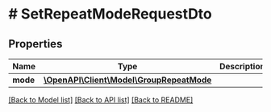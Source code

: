 # # SetRepeatModeRequestDto

## Properties

Name | Type | Description | Notes
------------ | ------------- | ------------- | -------------
**mode** | [**\OpenAPI\Client\Model\GroupRepeatMode**](GroupRepeatMode.md) |  | [optional]

[[Back to Model list]](../../README.md#models) [[Back to API list]](../../README.md#endpoints) [[Back to README]](../../README.md)
